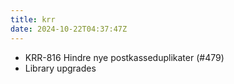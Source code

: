 ```yaml
---
title: krr
date: 2024-10-22T04:37:47Z
---
```

- KRR-816 Hindre nye postkasseduplikater (#479)
- Library upgrades

